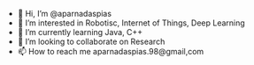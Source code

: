 - 👋 Hi, I’m @aparnadaspias
- 👀 I’m interested in Robotisc, Internet of Things, Deep Learning
- 🌱 I’m currently learning Java, C++
- 💞️ I’m looking to collaborate on Research
- 📫 How to reach me aparnadaspias.98@gmail,com 

<!---
aparnadaspias/aparnadaspias is a ✨ special ✨ repository because its `README.md` (this file) appears on your GitHub profile.
You can click the Preview link to take a look at your changes.
--->
